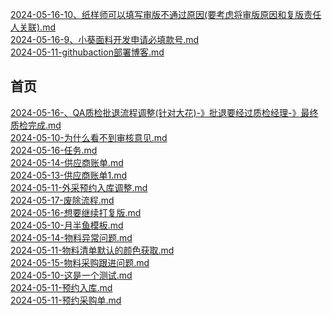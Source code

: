 [2024-05-16-10、纸样师可以填写审版不通过原因(要考虑将审版原因和复版责任人关联).md](./10、纸样师可以填写审版不通过原因(要考虑将审版原因和复版责任人关联).md)<br/>
[2024-05-16-9、小葵面料开发申请必填款号.md](./9、小葵面料开发申请必填款号.md)<br/>
[2024-05-11-githubaction部署博客.md](./githubaction部署博客.md)<br/>
## 首页
[2024-05-16-、QA质检批退流程调整(针对大花)-》批退要经过质检经理-》最终质检完成.md](./、QA质检批退流程调整(针对大花)-》批退要经过质检经理-》最终质检完成.md)<br/>
[2024-05-10-为什么看不到审核意见.md](./为什么看不到审核意见.md)<br/>
[2024-05-16-任务.md](./任务.md)<br/>
[2024-05-14-供应商账单.md](./供应商账单.md)<br/>
[2024-05-13-供应商账单1.md](./供应商账单1.md)<br/>
[2024-05-11-外采预约入库调整.md](./外采预约入库调整.md)<br/>
[2024-05-17-废除流程.md](./废除流程.md)<br/>
[2024-05-16-想要继续打复版.md](./想要继续打复版.md)<br/>
[2024-05-10-月半鱼模板.md](./月半鱼模板.md)<br/>
[2024-05-14-物料异常问题.md](./物料异常问题.md)<br/>
[2024-05-11-物料清单默认的颜色获取.md](./物料清单默认的颜色获取.md)<br/>
[2024-05-15-物料采购跟进问题.md](./物料采购跟进问题.md)<br/>
[2024-05-10-这是一个测试.md](./这是一个测试.md)<br/>
[2024-05-11-预约入库.md](./预约入库.md)<br/>
[2024-05-11-预约采购单.md](./预约采购单.md)<br/>